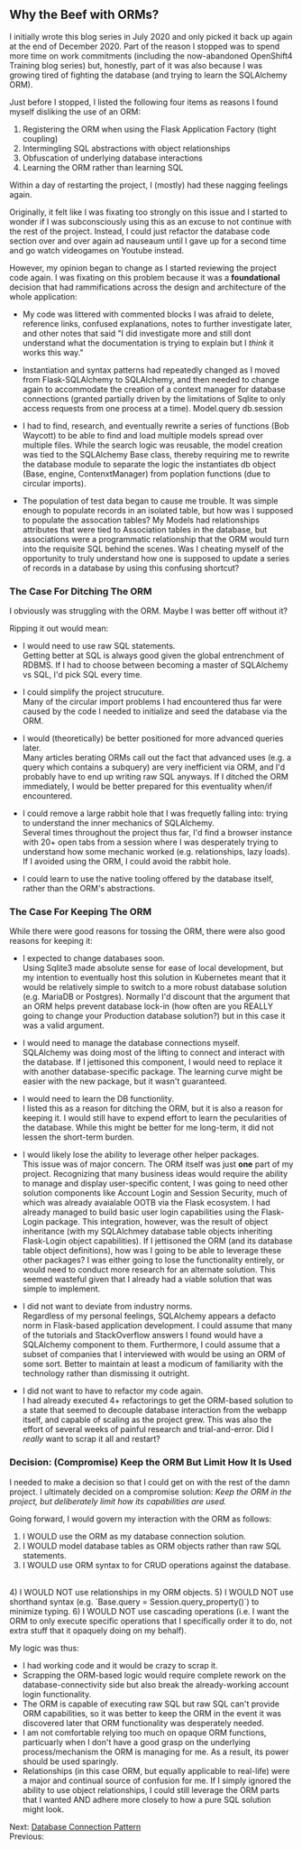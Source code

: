 ## Why the Beef with ORMs?

I initially wrote this blog series in July 2020 and only picked it back up again at the end of December 2020. Part of the reason I stopped was to spend more time on work commitments (including the now-abandoned OpenShift4 Training blog series) but, honestly, part of it was also because I was growing tired of fighting the database (and trying to learn the SQLAlchemy ORM).

Just before I stopped, I listed the following four items as reasons I found myself disliking the use of an ORM:
1. Registering the ORM when using the Flask Application Factory (tight coupling)
2. Intermingling SQL abstractions with object relationships
3. Obfuscation of underlying database interactions
4. Learning the ORM rather than learning SQL

Within a day of restarting the project, I (mostly) had these nagging feelings again. 

Originally, it felt like I was fixating too strongly on this issue and I started to wonder if I was subconsciously using this as an excuse to not continue with the rest of the project. Instead, I could just refactor the database code section over and over again ad nauseaum until I gave up for a second time and go watch videogames on Youtube instead. 

However, my opinion began to change as I started reviewing the project code again. I was fixating on this problem because it was a __foundational__ decision that had rammifications across the design and architecture of the whole application: 

* My code was littered with commented blocks I was afraid to delete, reference links, confused explanations, notes to further investigate later, and other notes that said "I did investigate more and still dont understand what the documentation is trying to explain but I *think* it works this way."

* Instantiation and syntax patterns had repeatedly changed as I moved from Flask-SQLAlchemy to SQLAlchemy, and then needed to change again to accommodate the creation of a context manager for database connections (granted partially driven by the limitations of Sqlite to only access requests from one process at a time). 
Model.query
db.session

* I had to find, research, and eventually rewrite a series of functions (Bob Waycott) to be able to find and load multiple models spread over multiple files. While the search logic was reusable, the model creation was tied to the SQLAlchemy Base class, thereby requiring me to rewrite the database module to separate the logic the instantiates db object (Base, engine, ContenxtManager) from poplation functions (due to circular imports).  

* The population of test data began to cause me trouble. It was simple enough to populate records in an isolated table, but how was I supposed to populate the assocation tables? My Models had relationships attributes that were tied to Association tables in the database, but associations were a programmatic relationship that the ORM would turn into the requisite SQL behind the scenes. Was I cheating myself of the opportunity to truly understand how one is supposed to update a series of records in a database by using this confusing shortcut?


### The Case For Ditching The ORM
I obviously was struggling with the ORM. Maybe I was better off without it? 

Ripping it out would mean:
* I would need to use raw SQL statements.<br> 
Getting better at SQL is always good given the global entrenchment of RDBMS. If I had to choose between becoming a master of SQLAlchemy vs SQL, I'd pick SQL every time.

* I could simplify the project strucuture.<br>
Many of the circular import problems I had encountered thus far were caused by the code I needed to initialize and seed the database via the ORM.

* I would (theoretically) be better positioned for more advanced queries later.<br>
Many articles berating ORMs call out the fact that advanced uses (e.g. a query which contains a subquery) are very inefficient via ORM, and I'd probably have to end up writing raw SQL anyways. If I ditched the ORM immediately, I would be better prepared for this eventuality when/if encountered.

* I could remove a large rabbit hole that I was frequetly falling into: trying to understand the inner mechanics of SQLAlchemy.<br>
Several times throughout the project thus far, I'd find a browser instance with 20+ open tabs from a session where I was desperately trying to understand how some mechanic worked (e.g. relationships, lazy loads). If I avoided using the ORM, I could avoid the rabbit hole.

* I could learn to use the native tooling offered by the database itself, rather than the ORM's abstractions.<br>


### The Case For Keeping The ORM
While there were good reasons for tossing the ORM, there were also good reasons for keeping it:

* I expected to change databases soon.<br>
Using Sqlite3 made absolute sense for ease of local development, but my intention to eventually host this solution in Kubernetes meant that it would be relatively simple to switch to a more robust database solution (e.g. MariaDB or Postgres). Normally I'd discount that the argument that an ORM helps prevent database lock-in (how often are you REALLY going to change your Production database solution?) but in this case it was a valid argument.

* I would need to manage the database connections myself.<br>
SQLAlchemy was doing most of the lifting to connect and interact with the database. If I jettisoned this component, I would need to replace it with another database-specific package. The learning curve might be easier with the new package, but it wasn't guaranteed.

* I would need to learn the DB functionlity.<br>
I listed this as a reason for ditching the ORM, but it is also a reason for keeping it. I would still have to expend effort to learn the pecularities of the database. While this might be better for me long-term, it did not lessen the short-term burden.

* I would likely lose the ability to leverage other helper packages.<br>
This issue was of major concern. The ORM itself was just __one__ part of my project. Recognizing that many business ideas would require the ability to manage and display user-specific content, I was going to need other solution components like Account Login and Session Security, much of which was already avaialable OOTB via the Flask ecosystem. 
I had already managed to build basic user login capabilities using the Flask-Login package. This integration, however, was the result of object inheritance (with my SQLAlchmey database table objects inheriting Flask-Login object capabilities). If I jettisoned the ORM (and its database table object definitions), how was I going to be able to leverage these other packages? 
I was either going to lose the functionality entirely, or would need to conduct more research for an alternate solution. This seemed wasteful given that I already had a viable solution that was simple to implement. 

* I did not want to deviate from industry norms.<br>
Regardless of my personal feelings, SQLAlchemy appears a defacto norm in Flask-based application development. I could assume that many of the tutorials and StackOverflow answers I found would have a SQLAlchemy component to them. Furthermore, I could assume that a subset of companies that I interviewed with would be using an ORM of some sort. Better to maintain at least a modicum of familiarity with the technology rather than dismissing it outright.

* I did not want to have to refactor my code again.<br>
I had already executed 4+ refactorings to get the ORM-based solution to a state that seemed to decouple database interaction from the webapp itself, and capable of scaling as the project grew. This was also the effort of several weeks of painful research and trial-and-error. Did I *really* want to scrap it all and restart? 


### Decision: (Compromise) Keep the ORM But Limit How It Is Used
I needed to make a decision so that I could get on with the rest of the damn project. I ultimately decided on a compromise solution: _Keep the ORM in the project, but deliberately limit how its capabilities are used._

Going forward, I would govern my interaction with the ORM as follows:
1) I WOULD use the ORM as my database connection solution.
2) I WOULD model database tables as ORM objects rather than raw SQL statements.
3) I WOULD use ORM syntax to for CRUD operations against the database.
<br>
4) I WOULD NOT use relationships in my ORM objects.
5) I WOULD NOT use shorthand syntax (e.g. `Base.query = Session.query_property()`) to minimize typing.
6) I WOULD NOT use cascading operations (i.e. I want the ORM to only execute specific operations that I specifically order it to do, not extra stuff that it opaquely doing on my behalf).

My logic was thus:
* I had working code and it would be crazy to scrap it.
* Scrapping the ORM-based logic would require complete rework on the database-connectivity side but also break the already-working account login functionality.
* The ORM is capable of executing raw SQL but raw SQL can't provide ORM capabilities, so it was better to keep the ORM in the event it was discovered later that ORM functionality was desperately needed.
* I am not comfortable relying too much on opaque ORM functions, particuarly when I don't have a good grasp on the underlying process/mechanism the ORM is managing for me. As a result, its power should be used sparingly.
* Relationships (in this case ORM, but equally applicable to real-life) were a major and continual source of confusion for me. If I simply ignored the ability to use object relationships, I could still leverage the ORM parts that I wanted AND adhere more closely to how a pure SQL solution might look.

Next: [Database Connection Pattern](./08-database-connection-pattern.md)<br>
Previous: 
